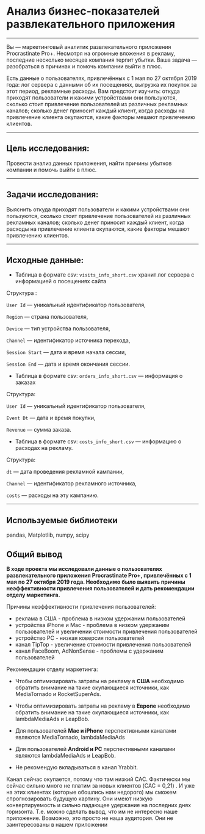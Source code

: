 # Анализ бизнес-показателей развлекательного приложения 

_____
Вы — маркетинговый аналитик развлекательного приложения Procrastinate Pro+. Несмотря на огромные вложения в рекламу, последние несколько месяцев компания терпит убытки. Ваша задача — разобраться в причинах и помочь компании выйти в плюс.

Есть данные о пользователях, привлечённых с 1 мая по 27 октября 2019 года: лог сервера с данными об их посещениях, выгрузка их покупок за этот период, рекламные расходы. Вам предстоит изучить: откуда приходят пользователи и какими устройствами они пользуются, сколько стоит привлечение пользователей из различных рекламных каналов; сколько денег приносит каждый клиент, когда расходы на привлечение клиента окупаются, какие факторы мешают привлечению клиентов.
    
_____
## Цель исследования:

Провести анализ данных приложения, найти причины убытков компании и помочь выйти в плюс.
    
_____
## Задачи исследования:

Выяснить откуда приходят пользователи и какими устройствами они пользуются, сколько стоит привлечение пользователей из различных рекламных каналов; сколько денег приносит каждый клиент, когда расходы на привлечение клиента окупаются, какие факторы мешают привлечению клиентов.
_____
## Исходные данные:
    
- Таблица в формате csv: `visits_info_short.csv` хранит лог сервера с информацией о посещениях сайта

Структура :

`User Id` — уникальный идентификатор пользователя,

`Region` — страна пользователя,

`Device` — тип устройства пользователя,

`Channel` — идентификатор источника перехода,

`Session Start` — дата и время начала сессии,

`Session End` — дата и время окончания сессии.

- Таблица в формате csv: `orders_info_short.csv` — информация о заказах

Структура:

`User Id` — уникальный идентификатор пользователя,

`Event Dt` — дата и время покупки,

`Revenue` — сумма заказа.

- Таблица в формате csv: `costs_info_short.csv` — информацию о расходах на рекламу.

Структура:

`dt` — дата проведения рекламной кампании,

`Channel` — идентификатор рекламного источника,

`costs` — расходы на эту кампанию.
______

## Используемые библиотеки

pandas, Matplotlib, numpy, scipy

## Общий вывод

**В ходе проекта мы исcледовали данные о пользователях развлекательного приложения Procrastinate Pro+, привлечённых с 1 мая по 27 октября 2019 года. Необходимо было выявить причины неэффективности привлечения пользователей и дать рекомендации отделу маркетинга.**


Причины неэффективности привлечения пользователей:

- реклама в США - проблема в низком удержаним пользователей
- устройства iPhone и Mac - проблема в низком удержаним пользователей и увеличении стоимости привлечения пользователей
- устройство PC - низкая коверсия пользователей
- канал TipTop - увеличение стоимости привлечения пользователей
- канал FaceBoom, AdNonSense - проблемы с удержаним пользователей

Рекомендации отделу маркетинга:

- Чтобы оптимизировать затраты на рекламу в **США** необходимо обратить внимание на такие окупающиеся источники, как MediaTornado и RocketSuperAds.

- Чтобы оптимизировать затраты на рекламу в **Европе** необходимо обратить внимание на такие окупающиеся источники, как lambdaMediaAds и LeapBob.

- Для пользователей **Mac и iPhone** перспективными каналами являются  MediaTornado, lambdaMediaAds

- Для пользователей **Android и PC** перспективными каналами являются lambdaMediaAds и LeapBob. 

- Не рекомендую вкладываться в канал Yrabbit. 

Канал сейчас окупается, потому что там низкий CAC. Фактически мы сейчас сильно много не платим за новых клиентов (CAC = 0,21) . И уже на этих клиентах (которые обошлись нам недорого) мы сможем спрогнозировать будущую картину. Они имеют низкую конвертируемость и сильно падающее удержание на последних днях горизонта. Т.е. можно сделать вывод, что им не интересно наше приложение. Возможно, это просто не наша аудитория. Они не заинтересованы в нашем приложении

